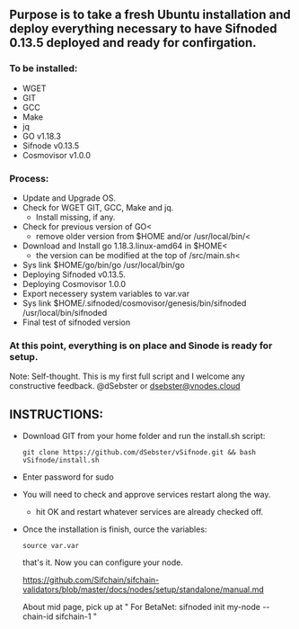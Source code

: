 ## Purpose is to take a fresh Ubuntu installation and deploy everything necessary to have Sifnoded 0.13.5 deployed and ready for confirgation.



### To be installed:
- WGET
- GIT
- GCC
- Make
- jq
- GO v1.18.3
- Sifnode v0.13.5
- Cosmovisor v1.0.0




### Process: 
   - Update and Upgrade OS. 
- Check for WGET GIT, GCC, Make and jq.
    - Install missing, if any. 
- Check for previous version of GO<
    - remove older version from $HOME and/or /usr/local/bin/<
- Download and Install go 1.18.3.linux-amd64 in $HOME<
    - the version can be modified at the top of /src/main.sh<
- Sys link $HOME/go/bin/go /usr/local/bin/go
- Deploying Sifnoded v0.13.5.
- Deploying Cosmovisor 1.0.0
- Export necessery system variables to var.var
- Sys link $HOME/.sifnoded/cosmovisor/genesis/bin/sifnoded /usr/local/bin/sifnoded
- Final test of sifnoded version
  
### At this point, everything is on place and Sinode is ready for setup. 
 

Note: Self-thought. This is my first full script and I welcome any constructive feedback. @dSebster or dsebster@vnodes.cloud




## INSTRUCTIONS:
- Download GIT from your home folder and run the install.sh script:
   ```
   git clone https://github.com/dSebster/vSifnode.git && bash vSifnode/install.sh
   ``` 
- Enter password for sudo
- You will need to check and approve services restart along the way. 
   - hit OK and restart whatever services are already checked off.

- Once the installation is finish, ource the variables:
   ```
   source var.var
   ```
  
  
  that's it. Now you can configure your node. 
  
  https://github.com/Sifchain/sifchain-validators/blob/master/docs/nodes/setup/standalone/manual.md
  
  About mid page, pick up at " For BetaNet: sifnoded init my-node --chain-id sifchain-1 "
    
